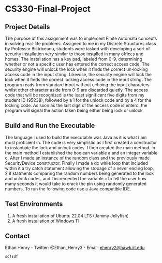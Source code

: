 # CS330-Final-Project
## Project Details
The purpose of this assignment was to implement Finite Automata concepts in solving real-life problems. Assigned to me in my Distrete Structures class by Professor Bistriceanu, students were tasked with developing a sort of security installation very similar to those installed in many offices and homes. The installation has a key pad, labeled from 0-9, determining whether or not a specific user has entered the correct access code. The security engine will unlock the lock when it finds the correct un-locking access code in the input string. Likewise, the security engine will lock the lock when it finds the correct locking access code in the input string. The program reads from standard input without echoing the input characters whilst other character aside from 0-9 are discarded quietly. The access code that will be recognized is the least significant five digits from my student ID (95238), followed by a 1 for the unlock code and by a 4 for the locking code. As soon as the last digit of the access code is enterd, the program will signal the action taken being either being lock or unlock.

## Build and Run the Executable
The language I used to build the executable was Java as it is what I am most proficient in. The code is very simplistic as I first created a constructor to instantiate the lock and unlock codes. I then created the main method. In the main method I established the boolean variable a and an integer variable c. After I made an instance of the random class and the previously made SecurityDevice constructor. Finally I made a do while loop that included within it a try catch statement allowing the stopage of a never ending loop, 2 if statments comparing the random numbers being generated to the lock and unlock codes, and I incremented the variable c to tell the user how many seconds it would take to crack the pin using randomly generated numbers. To run the following code use a Java compatible IDE.

## Test Environments
1. A fresh installation of Ubuntu 22.04 LTS (Jammy Jellyfish)
2. A fresh installation of Windows 11

## Contact 
Ethan Henry - Twitter: @Ethan_Henry3 - Email: ehenry2@hawk.iit.edu



`sdfsdf`
